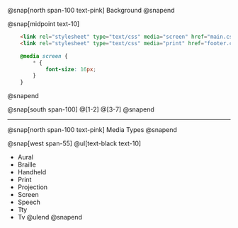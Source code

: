 @snap[north span-100 text-pink]
Background
@snapend

@snap[midpoint text-10]
```html zoom-20
    <link rel="stylesheet" type="text/css" media="screen" href="main.css">
    <link rel="stylesheet" type="text/css" media="print" href="footer.css">
```
```css
    @media screen {
        * { 
            font-size: 16px;
        }
    }
```
@snapend

@snap[south span-100]
@[1-2]
@[3-7]
@snapend


---

@snap[north span-100 text-pink]
Media Types
@snapend

@snap[west span-55]
@ul[text-black text-10]
- Aural
- Braille
- Handheld
- Print
- Projection
- Screen
- Speech
- Tty
- Tv
@ulend
@snapend

